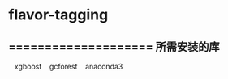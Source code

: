 # flavor-tagging
====================
所需安装的库
--------------------
    xgboost
    gcforest
    anaconda3

